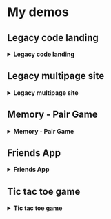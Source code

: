 # My demos

## Legacy code landing

<details>
  <summary>
    <b>Legacy code landing</b>
  </summary>

    * Adaptive layout for 3 screen resolutions (computer, tablet, smartphone);
    * Responsive images;
    * Image optimization for 2x Retina;
    * Icon font for icons;
    * Action timer with local storage usage;
    * Slider and gallery with support of touch screens;
    * Dynamic loading of images for the gallery with an AJAX request from a third-party resource;
    * Full set of favicons;
    * Legacy code with jQuery and jQuery plugins;
    * Built with Gulp and Sass.

[Code base](https://github.com/ses3332002/goit/tree/master/demo/demo2)

[Demo](https://ses3332002.github.io/goit/demo/demo2/)

</details>

## Legacy multipage site

<details>
  <summary>
    <b>Legacy multipage site</b>
  </summary>

    * Adaptive layout for 3 screen resolutions (computer, tablet, smartphone);
    * Responsive images;
    * Image optimization for 2x Retina;
    * Icon font for icons;
    * Slider with support of touch screens;
    * Dynamic loading weather and currency informers with an AJAX request from a third-party resources;
    * Full set of favicons;
    * Dark theme of browser / OS supporting;
    * Legacy code with jQuery and jQuery plugins;
    * Built with Gulp and Sass.

[Code base](https://github.com/ses3332002/goit/tree/master/demo/demo3)

[Demo](https://ses3332002.github.io/goit/demo/demo3/)

</details>

## Memory - Pair Game

<details>
  <summary>
    <b>Memory - Pair Game</b>
  </summary>

      * Vanilla JS (ES6)

[Demo](https://ses3332002.github.io/kottans-frontend/task_memory_pair_game/)

[Code base](https://github.com/ses3332002/kottans-frontend/tree/main/task_memory_pair_game)

</details>

## Friends App

<details>
  <summary>
    <b>Friends App</b>
  </summary>

      * Vanilla JS (ES6)

[Demo](https://ses3332002.github.io/kottans-frontend/task_friends_app/)

[Code base](https://github.com/ses3332002/kottans-frontend/tree/main/task_friends_app)

</details>

## Tic tac toe game

<details>
  <summary>
    <b>Tic tac toe game</b>
  </summary>

    * Vanilla JS (ES6)

[Code base](https://github.com/ses3332002/demo/tree/main/game)

[Demo](https://ses3332002.github.io/demo/game)

</details>
